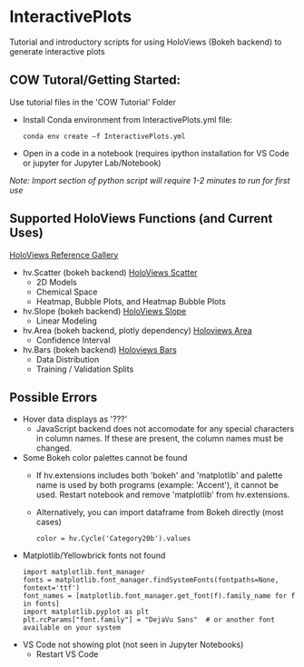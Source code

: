 # InteractivePlots
Tutorial and introductory scripts for using HoloViews (Bokeh backend) to generate interactive plots


## COW Tutoral/Getting Started:
Use tutorial files in the 'COW Tutorial' Folder
- Install Conda environment from InteractivePlots.yml file:
  
  ```conda env create —f InteractivePlots.yml```
- Open in a code in a notebook (requires ipython installation for VS Code or jupyter for Jupyter Lab/Notebook)

*Note: Import section of python script will require 1-2 minutes to run for first use*

## Supported HoloViews Functions (and Current Uses)
[HoloViews Reference Gallery](https://holoviews.org/reference/index.html/ "HoloViews Reference Gallery")
- hv.Scatter (bokeh backend) [HoloViews Scatter](https://holoviews.org/reference/elements/bokeh/Scatter.html/ "HoloViews Scatter")
  - 2D Models
  - Chemical Space
  - Heatmap, Bubble Plots, and Heatmap Bubble Plots
- hv.Slope (bokeh backend) [HoloViews Slope](https://holoviews.org/reference/elements/bokeh/Slope.html/ "HoloViews Slope")
  - Linear Modeling
- hv.Area (bokeh backend, plotly dependency) [Holoviews Area](https://holoviews.org/reference/elements/bokeh/Area.html/ "HoloViews Area")
  - Confidence Interval
- hv.Bars (bokeh backend) [Holoviews Bars](https://holoviews.org/reference/elements/bokeh/Bars.html/ "HoloViews Bars")
  - Data Distribution
  - Training / Validation Splits


## Possible Errors
- Hover data displays as '???'
  - JavaScript backend does not accomodate for any special characters in column names. If these are present, the column names must be changed.
- Some Bokeh color palettes cannot be found
  - If hv.extensions includes both 'bokeh' and 'matplotlib' and palette name is used by both programs (example: 'Accent'), it cannot be used. Restart notebook and remove 'matplotlib' from hv.extensions.
  - Alternatively, you can import dataframe from Bokeh directly (most cases)
    
    ```color = hv.Cycle('Category20b').values```
- Matplotlib/Yellowbrick fonts not found
  ```
  import matplotlib.font_manager
  fonts = matplotlib.font_manager.findSystemFonts(fontpaths=None, fontext='ttf')
  font_names = [matplotlib.font_manager.get_font(f).family_name for f in fonts]
  import matplotlib.pyplot as plt
  plt.rcParams["font.family"] = "DejaVu Sans"  # or another font available on your system
  ```
- VS Code not showing plot (not seen in Jupyter Notebooks)
  - Restart VS Code 
